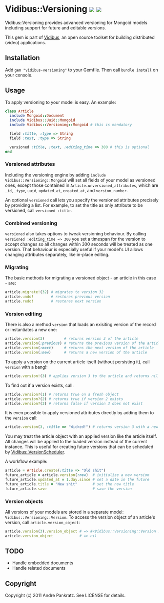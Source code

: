 # Vidibus::Versioning [![](http://travis-ci.org/vidibus/vidibus-versioning.png)](http://travis-ci.org/vidibus/vidibus-versioning) [![](http://stillmaintained.com/vidibus/vidibus-versioning.png)](http://stillmaintained.com/vidibus/vidibus-versioning)

Vidibus::Versioning provides advanced versioning for Mongoid models including support for future and editable versions.

This gem is part of [Vidibus](http://vidibus.org), an open source toolset for building distributed (video) applications.


## Installation

Add `gem "vidibus-versioning"` to your Gemfile. Then call `bundle install` on your console.


## Usage

To apply versioning to your model is easy. An example:

```ruby
class Article
  include Mongoid::Document
  include Vidibus::Uuid::Mongoid
  include Vidibus::Versioning::Mongoid # this is mandatory

  field :title, :type => String
  field :text, :type => String

  versioned :title, :text, :editing_time => 300 # this is optional
end
```

### Versioned attributes

Including the versioning engine by adding `include Vidibus::Versioning::Mongoid` will set all fields of your model as
versioned ones, except those contained in `Article.unversioned_attributes`, which are `_id`, `_type`, `uuid`,
`updated_at`, `created_at`, and `version_number`.

An optional `versioned` call lets you specify the versioned attributes precisely by providing a list. For example, to
set the title as only attribute to be versioned, call `versioned :title`.


### Combined versioning

`versioned` also takes options to tweak versioning behaviour. By calling `versioned :editing_time => 300` you set a
timespan for the version to accept changes so all changes within 300 seconds will be treated as one version.
That behaviour is especially useful if your model's UI allows changing attributes separately, like in-place editing.


### Migrating

The basic methods for migrating a versioned object - an article in this case - are:

```ruby
article.migrate!(32) # migrates to version 32
article.undo!        # restores previous version
article.redo!        # restores next version
```


### Version editing

There is also a method `version` that loads an exisiting version of the record or instantiates a new one:

```ruby
article.version(3)         # returns version 3 of the article
article.version(:previous) # returns the previous version of the article
article.version(:next)     # returns the next version of the article
article.version(:new)      # returns a new version of the article
```

To apply a version on the current article itself (without persisting it), call `version` with a bang!:

```ruby
article.version!(3) # applies version 3 to the article and returns nil
```

To find out if a version exists, call:

```ruby
article.version?(1) # returns true on a fresh object
article.version?(2) # returns true if version 2 exists
article.version?(3) # returns false if version 3 does not exist
```

It is even possible to apply versioned attributes directly by adding them to the `version` call:

```ruby
article.version(3, :title => "Wicked!") # returns version 3 with a new title applied
```

You may treat the article object with an applied version like the article itself. All changes will
be applied to the loaded version instead of the current instance. This is useful for creating future versions
that can be scheduled by [Vidibus::VersionScheduler](https://github.com/vidibus/vidibus-version_scheduler).

A workflow example:

```ruby
article = Article.create(:title => "Old shit")
future_article = article.version(:new)  # initialize a new version
future_article.updated_at = 1.day.since # set a date in the future
future_article.title = "New shit"       # set the new title
future_article.save                     # save the version
```


### Version objects

All versions of your models are stored in a separate model: `Vidibus::Versioning::Version`. To access the
version object of an article's version, call `article.version_object`:

```ruby
article.version(3).version_object # => #<Vidibus::Versioning::Version ... >
article.version_object            # => nil
```


## TODO

* Handle embedded documents
* Handle related documents


## Copyright

Copyright (c) 2011 Andre Pankratz. See LICENSE for details.
